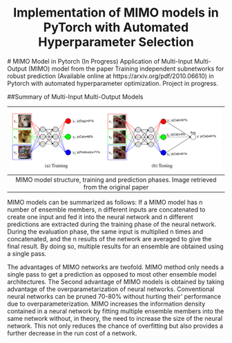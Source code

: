 <h1 align="center">
  Implementation of MIMO models in PyTorch with Automated Hyperparameter Selection
  <br>
</h1>
# MIMO Model in Pytorch (In Progress)
Application of Multi-Input Multi-Output (MIMO) model from the paper Training independent subnetworks for robust
prediction (Available online at https://arxiv.org/pdf/2010.06610)
in Pytorch with automated hyperparameter optimization. Project in progress.

##Summary of Multi-Input Multi-Output Models

| ![docs/model_training_prediction.png](docs/model_training_prediction.png) | 
|:--:| 
| MIMO model structure, training and prediction phases. Image retrieved from the original paper |

MIMO models can be summarized as follows: If a
MIMO model has n number of ensemble members, n different inputs are concatenated
to create one input and fed it into the neural network and n different predictions are
extracted during the training phase of the neural network. During the evaluation phase,
the same input is multiplied n times and concatenated, and the n results of the network
are averaged to give the final result. By doing so, multiple results for an ensemble are
obtained using a single pass.

The advantages of MIMO networks are twofold. MIMO method only needs a single pass to get a prediction as opposed
to most other ensemble model architectures. The Second advantage of MIMO models is obtained 
by taking advantage of the overparametarization of neural networks. 
Conventional neural networks can be pruned 70-80% without hurting their’ performance due to overparameterization. MIMO increases the information density 
contained in a neural network by fitting multiple ensemble members into the same network without, 
in theory, the need to increase the
size of the neural network. This not only reduces the chance of overfitting but also
provides a further decrease in the run cost of a network.
